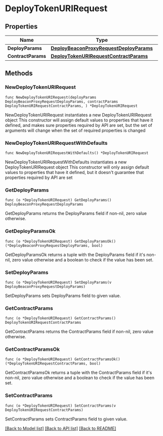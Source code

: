 # DeployTokenURIRequest

## Properties

Name | Type | Description | Notes
------------ | ------------- | ------------- | -------------
**DeployParams** | [**DeployBeaconProxyRequestDeployParams**](DeployBeaconProxyRequestDeployParams.md) |  | 
**ContractParams** | [**DeployTokenURIRequestContractParams**](DeployTokenURIRequestContractParams.md) |  | 

## Methods

### NewDeployTokenURIRequest

`func NewDeployTokenURIRequest(deployParams DeployBeaconProxyRequestDeployParams, contractParams DeployTokenURIRequestContractParams, ) *DeployTokenURIRequest`

NewDeployTokenURIRequest instantiates a new DeployTokenURIRequest object
This constructor will assign default values to properties that have it defined,
and makes sure properties required by API are set, but the set of arguments
will change when the set of required properties is changed

### NewDeployTokenURIRequestWithDefaults

`func NewDeployTokenURIRequestWithDefaults() *DeployTokenURIRequest`

NewDeployTokenURIRequestWithDefaults instantiates a new DeployTokenURIRequest object
This constructor will only assign default values to properties that have it defined,
but it doesn't guarantee that properties required by API are set

### GetDeployParams

`func (o *DeployTokenURIRequest) GetDeployParams() DeployBeaconProxyRequestDeployParams`

GetDeployParams returns the DeployParams field if non-nil, zero value otherwise.

### GetDeployParamsOk

`func (o *DeployTokenURIRequest) GetDeployParamsOk() (*DeployBeaconProxyRequestDeployParams, bool)`

GetDeployParamsOk returns a tuple with the DeployParams field if it's non-nil, zero value otherwise
and a boolean to check if the value has been set.

### SetDeployParams

`func (o *DeployTokenURIRequest) SetDeployParams(v DeployBeaconProxyRequestDeployParams)`

SetDeployParams sets DeployParams field to given value.


### GetContractParams

`func (o *DeployTokenURIRequest) GetContractParams() DeployTokenURIRequestContractParams`

GetContractParams returns the ContractParams field if non-nil, zero value otherwise.

### GetContractParamsOk

`func (o *DeployTokenURIRequest) GetContractParamsOk() (*DeployTokenURIRequestContractParams, bool)`

GetContractParamsOk returns a tuple with the ContractParams field if it's non-nil, zero value otherwise
and a boolean to check if the value has been set.

### SetContractParams

`func (o *DeployTokenURIRequest) SetContractParams(v DeployTokenURIRequestContractParams)`

SetContractParams sets ContractParams field to given value.



[[Back to Model list]](../README.md#documentation-for-models) [[Back to API list]](../README.md#documentation-for-api-endpoints) [[Back to README]](../README.md)


